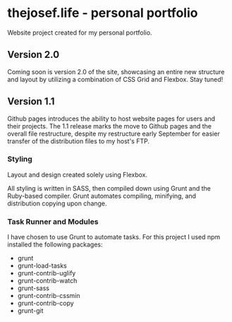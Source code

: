 # thejosef.life - personal portfolio
Website project created for my personal portfolio.

## Version 2.0
Coming soon is version 2.0 of the site, showcasing an entire new structure and layout by utilizing a combination of CSS Grid and Flexbox. Stay tuned!

## Version 1.1
Github pages introduces the ability to host website pages for users and their projects. The 1.1 release marks the move to Github pages and the overall file restructure, despite my restructure early September for easier transfer of the distribution files to my host's FTP. 

### Styling
Layout and design created solely using Flexbox.

All styling is written in SASS, then compiled down using Grunt and the Ruby-based compiler. Grunt automates compiling, minifying, and distribution copying upon change.

### Task Runner and Modules
I have chosen to use Grunt to automate tasks. For this project I used npm installed the following packages:
* grunt
* grunt-load-tasks
* grunt-contrib-uglify
* grunt-contrib-watch
* grunt-sass
* grunt-contrib-cssmin
* grunt-contrib-copy
* grunt-git
